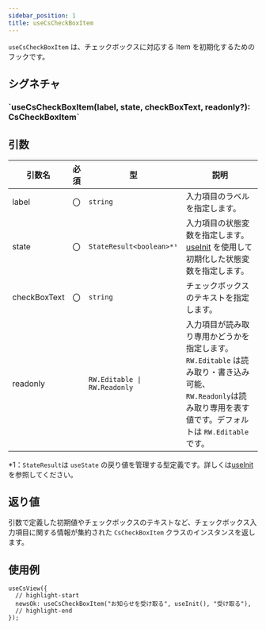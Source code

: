 ```yaml
---
sidebar_position: 1
title: useCsCheckBoxItem
---
```


`useCsCheckBoxItem` は、チェックボックスに対応する Item を初期化するためのフックです。

## シグネチャ

<h3>`useCsCheckBoxItem(label, state, checkBoxText, readonly?): CsCheckBoxItem`</h3>

## 引数

| 引数名       | 必須 | 型                           | 説明                                                                                                                                                              |
| ------------ | ---- | ---------------------------- | ----------------------------------------------------------------------------------------------------------------------------------------------------------------- |
| label        | 〇   | `string`                     | 入力項目のラベルを指定します。                                                                                                                                    |
| state        | 〇   | `StateResult<boolean>*¹`     | 入力項目の状態変数を指定します。[useInit](../helper-function/useInit.md) を使用して初期化した状態変数を指定します。                                               |
| checkBoxText | 〇   | `string`                     | チェックボックスのテキストを指定します。                                                                                                                          |
| readonly     |      | `RW.Editable \| RW.Readonly` | 入力項目が読み取り専用かどうかを指定します。`RW.Editable` は読み取り・書き込み可能、`RW.Readonly`は読み取り専用を表す値です。デフォルトは `RW.Editable` です。 　 |

\*1：`StateResult`は `useState` の戻り値を管理する型定義です。詳しくは[useInit](../helper-function/useInit.md)を参照してください。

## 返り値

引数で定義した初期値やチェックボックスのテキストなど、チェックボックス入力項目に関する情報が集約された `CsCheckBoxItem` クラスのインスタンスを返します。

## 使用例

```tsx
useCsView({
  // highlight-start
  newsOk: useCsCheckBoxItem("お知らせを受け取る", useInit(), "受け取る"),
  // highlight-end
});
```
